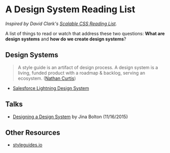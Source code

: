 # A Design System Reading List

*Inspired by David Clark's [Scalable CSS Reading List](https://github.com/davidtheclark/scalable-css-reading-list).*

A list of things to read or watch that address these two questions: **What are design systems** and **how do we create design systems**?

## Design Systems

> A style guide is an artifact of design process. A design system is a living, funded product with a roadmap & backlog, serving an ecosystem. ([Nathan Curtis](https://twitter.com/nathanacurtis/status/656829204235972608))

- [Salesforce Lightning Design System](https://github.com/salesforce-ux/design-system)


## Talks

- [Designing a Design System](https://speakerdeck.com/jina/designing-a-design-system) by Jina Bolton (11/16/2015)

## Other Resources

- [styleguides.io](http://styleguides.io/)
